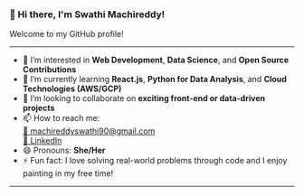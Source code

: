 ### 👋 Hi there, I'm Swathi Machireddy!

Welcome to my GitHub profile!

---

- 👀 I’m interested in **Web Development**, **Data Science**, and **Open Source Contributions**
- 🌱 I’m currently learning **React.js**, **Python for Data Analysis**, and **Cloud Technologies (AWS/GCP)**
- 💞️ I’m looking to collaborate on **exciting front-end or data-driven projects**
- 📫 How to reach me:  
  [📧 machireddyswathi90@gmail.com](mailto:machireddyswathi90@gmail.com)  
  [💼 LinkedIn](https://www.linkedin.com/in/swathi5854)
- 😄 Pronouns: **She/Her**
- ⚡ Fun fact: I love solving real-world problems through code and I enjoy painting in my free time!

---

<!---
Machireddyswathi/Machireddyswathi is a ✨ special ✨ repository because its `README.md` (this file) appears on your GitHub profile.
You can click the Preview link to take a look at your changes.
--->
